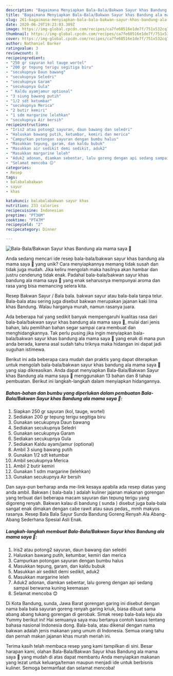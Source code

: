 ```yaml
---
description: "Bagaimana Menyiapkan Bala-Bala/Bakwan Sayur khas Bandung ala mama saya 💚 yang Sempurna"
title: "Bagaimana Menyiapkan Bala-Bala/Bakwan Sayur khas Bandung ala mama saya 💚 yang Sempurna"
slug: 261-bagaimana-menyiapkan-bala-bala-bakwan-sayur-khas-bandung-ala-mama-saya-yang-sempurna
date: 2020-06-29T19:23:03.309Z
image: https://img-global.cpcdn.com/recipes/ca7fe60516e1de7f/751x532cq70/bala-balabakwan-sayur-khas-bandung-ala-mama-saya-💚-foto-resep-utama.jpg
thumbnail: https://img-global.cpcdn.com/recipes/ca7fe60516e1de7f/751x532cq70/bala-balabakwan-sayur-khas-bandung-ala-mama-saya-💚-foto-resep-utama.jpg
cover: https://img-global.cpcdn.com/recipes/ca7fe60516e1de7f/751x532cq70/bala-balabakwan-sayur-khas-bandung-ala-mama-saya-💚-foto-resep-utama.jpg
author: Nathaniel Barker
ratingvalue: 3
reviewcount: 8
recipeingredient:
- "250 gr sayuran kol tauge wortel"
- "200 gr tepung terigu segitiga biru"
- "secukupnya Daun bawang"
- "secukupnya Seledri"
- "secukupnya Garam"
- "secukupnya Gula"
- " Kaldu ayamjamur optional"
- "3 siung bawang putih"
- "1/2 sdt ketumbar"
- "secukupnya Merica"
- "2 butir kemiri"
- "1 sdm margarine lelehkan"
- "secukupnya Air bersih"
recipeinstructions:
- "Iris2 atau potong2 sayuran, daun bawang dan seledri"
- "Haluskan bawang putih, ketumbar, kemiri dan merica"
- "Campurkan potongan sayuran dengan bumbu halus"
- "Masukkan tepung, garam, dan kaldu bubuk"
- "Masukkan air sedikit demi sedikit, aduk2"
- "Masukkan margarine leleh"
- "Aduk2 adonan, diamkan sebentar, lalu goreng dengan api sedang sampai berwarna kuning keemasan"
- "Selamat mencoba 😊"
categories:
- Resep
tags:
- balabalabakwan
- sayur
- khas

katakunci: balabalabakwan sayur khas 
nutrition: 233 calories
recipecuisine: Indonesian
preptime: "PT36M"
cooktime: "PT47M"
recipeyield: "2"
recipecategory: Dinner

---
```



![Bala-Bala/Bakwan Sayur khas Bandung ala mama saya 💚](https://img-global.cpcdn.com/recipes/ca7fe60516e1de7f/751x532cq70/bala-balabakwan-sayur-khas-bandung-ala-mama-saya-💚-foto-resep-utama.jpg)

Anda sedang mencari ide resep bala-bala/bakwan sayur khas bandung ala mama saya 💚 yang unik? Cara menyiapkannya memang tidak susah dan tidak juga mudah. Jika keliru mengolah maka hasilnya akan hambar dan justru cenderung tidak enak. Padahal bala-bala/bakwan sayur khas bandung ala mama saya 💚 yang enak seharusnya mempunyai aroma dan rasa yang bisa memancing selera kita.

Resep Bakwan Sayur / Bala bala. bakwan sayur atau bala-bala tanpa telur. Bala-bala atau sering juga disebut bakwan merupakan jajanan kaki lima khas Bandung. Walau harganya murah, namun rasanya juara.

Ada beberapa hal yang sedikit banyak mempengaruhi kualitas rasa dari bala-bala/bakwan sayur khas bandung ala mama saya 💚, mulai dari jenis bahan, lalu pemilihan bahan segar sampai cara membuat dan menghidangkannya. Tak perlu pusing jika ingin menyiapkan bala-bala/bakwan sayur khas bandung ala mama saya 💚 yang enak di mana pun anda berada, karena asal sudah tahu triknya maka hidangan ini dapat jadi suguhan istimewa.


Berikut ini ada beberapa cara mudah dan praktis yang dapat diterapkan untuk mengolah bala-bala/bakwan sayur khas bandung ala mama saya 💚 yang siap dikreasikan. Anda dapat menyiapkan Bala-Bala/Bakwan Sayur khas Bandung ala mama saya 💚 menggunakan 13 bahan dan 8 tahap pembuatan. Berikut ini langkah-langkah dalam menyiapkan hidangannya.

<!--inarticleads1-->

##### Bahan-bahan dan bumbu yang diperlukan dalam pembuatan Bala-Bala/Bakwan Sayur khas Bandung ala mama saya 💚:

1. Siapkan 250 gr sayuran (kol, tauge, wortel)
1. Sediakan 200 gr tepung terigu segitiga biru
1. Gunakan secukupnya Daun bawang
1. Sediakan secukupnya Seledri
1. Gunakan secukupnya Garam
1. Sediakan secukupnya Gula
1. Sediakan  Kaldu ayam/jamur (optional)
1. Ambil 3 siung bawang putih
1. Gunakan 1/2 sdt ketumbar
1. Ambil secukupnya Merica
1. Ambil 2 butir kemiri
1. Gunakan 1 sdm margarine (lelehkan)
1. Gunakan secukupnya Air bersih


Dan saya-pun berharap anda me-link kesaya apabila ada resep diatas yang anda ambil. Bakwan ( bala-bala ) adalah kuliner jajanan makanan gorengan yang terbuat dari beberapa macam sayuran dan tepung terigu yang digoreng renyah. Bakwan kalau di bandung ( sunda ) disebut juga bala-bala sangat enak dimakan dengan cabe rawit atau saus pedas,, mmh makyos rasanya. Resep Bala Bala Sayur Sunda Bandung Goreng Renyah Ala Abang-Abang Sederhana Spesial Asli Enak. 

<!--inarticleads2-->

##### Langkah-langkah membuat Bala-Bala/Bakwan Sayur khas Bandung ala mama saya 💚:

1. Iris2 atau potong2 sayuran, daun bawang dan seledri
1. Haluskan bawang putih, ketumbar, kemiri dan merica
1. Campurkan potongan sayuran dengan bumbu halus
1. Masukkan tepung, garam, dan kaldu bubuk
1. Masukkan air sedikit demi sedikit, aduk2
1. Masukkan margarine leleh
1. Aduk2 adonan, diamkan sebentar, lalu goreng dengan api sedang sampai berwarna kuning keemasan
1. Selamat mencoba 😊


Di Kota Bandung, sunda, Jawa Barat gorengan garing ini disebut dengan nama bala bala sayuran goreng renyah garing kriuk, biasa dibuat sama abang abang tukang gorengan di gerobak. Simak resep bala-bala keju ala Yummy berikut ini! Hai semuanya saya mau bertanya contoh kasus tentang bahasa nasional Indonesia dong. Bala-bala, atau dikenal dengan nama bakwan adalah jenis makanan yang umum di Indonesia. Semua orang tahu dan pernah makan jajanan khas murah meriah ini. 

Terima kasih telah membaca resep yang kami tampilkan di sini. Besar harapan kami, olahan Bala-Bala/Bakwan Sayur khas Bandung ala mama saya 💚 yang mudah di atas dapat membantu Anda menyiapkan makanan yang lezat untuk keluarga/teman maupun menjadi ide untuk berbisnis kuliner. Semoga bermanfaat dan selamat mencoba!
